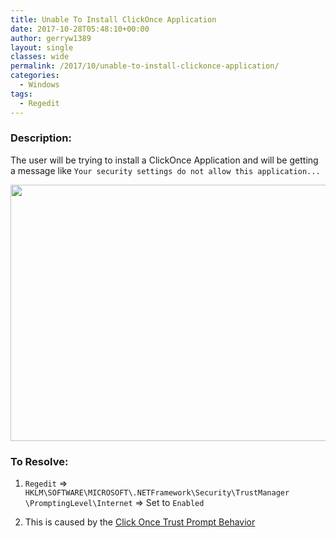 ```yaml
---
title: Unable To Install ClickOnce Application
date: 2017-10-28T05:48:10+00:00
author: gerryw1389
layout: single
classes: wide
permalink: /2017/10/unable-to-install-clickonce-application/
categories:
  - Windows
tags:
  - Regedit
---
```

<!--more-->

### Description:

The user will be trying to install a ClickOnce Application and will be getting a message like `Your security settings do not allow this application...`  

   <img class="alignnone size-full wp-image-4770" src="https://automationadmin.com/assets/images/uploads/2017/10/unable-to-install-click-once.png" alt="" width="672" height="410" srcset="https://automationadmin.com/assets/images/uploads/2017/10/unable-to-install-click-once.png 672w, https://automationadmin.com/assets/images/uploads/2017/10/unable-to-install-click-once-300x183.png 300w" sizes="(max-width: 672px) 100vw, 672px" /> 

### To Resolve:

1. `Regedit` => `HKLM\SOFTWARE\MICROSOFT\.NETFramework\Security\TrustManager‌​\PromptingLevel\Inte‌​rnet` => Set to `Enabled`

2. This is caused by the [Click Once Trust Prompt Behavior](https://msdn.microsoft.com/en-us/library/ee308453.aspx)
